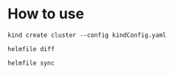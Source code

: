 # How to use

```
kind create cluster --config kindConfig.yaml
```

```
helmfile diff
```

```
helmfile sync
```